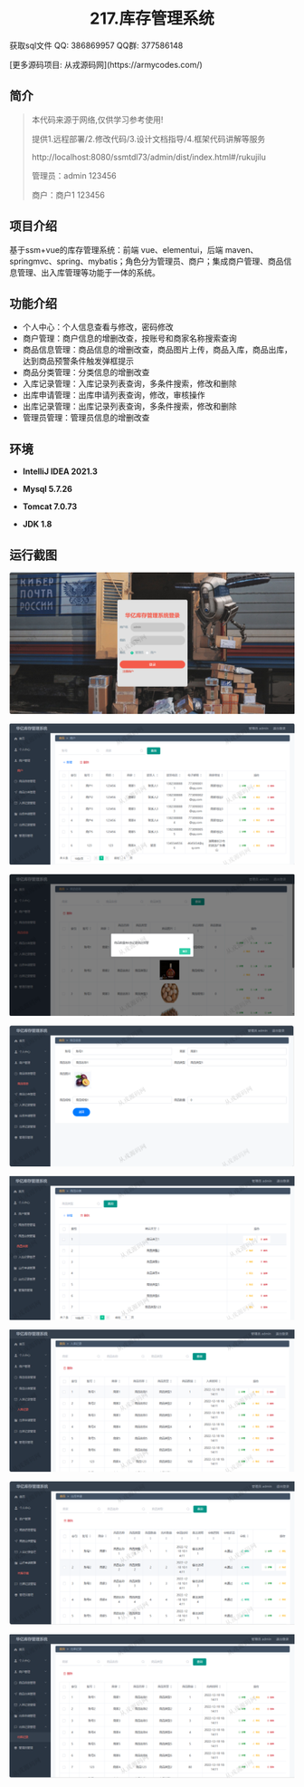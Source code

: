 
<p><h1 align="center">217.库存管理系统</h1></p>

<p> 获取sql文件 QQ: 386869957 QQ群: 377586148 </p>
<p> [更多源码项目: 从戎源码网](https://armycodes.com/) </p>

## 简介

> 本代码来源于网络,仅供学习参考使用!
>
> 提供1.远程部署/2.修改代码/3.设计文档指导/4.框架代码讲解等服务
>
> http://localhost:8080/ssmtdl73/admin/dist/index.html#/rukujilu
> 
> 管理员：admin 123456
> 
> 商户：商户1 123456
>

## 项目介绍
基于ssm+vue的库存管理系统：前端 vue、elementui，后端 maven、springmvc、spring、mybatis；角色分为管理员、商户；集成商户管理、商品信息管理、出入库管理等功能于一体的系统。

## 功能介绍

- 个人中心：个人信息查看与修改，密码修改
- 商户管理：商户信息的增删改查，按账号和商家名称搜索查询
- 商品信息管理：商品信息的增删改查，商品图片上传，商品入库，商品出库，达到商品预警条件触发弹框提示
- 商品分类管理：分类信息的增删改查
- 入库记录管理：入库记录列表查询，多条件搜索，修改和删除
- 出库申请管理：出库申请列表查询，修改，审核操作
- 出库记录管理：出库记录列表查询，多条件搜索，修改和删除
- 管理员管理：管理员信息的增删改查

## 环境

- <b>IntelliJ IDEA 2021.3</b>

- <b>Mysql 5.7.26</b>

- <b>Tomcat 7.0.73</b>

- <b>JDK 1.8</b>

## 运行截图

![](screenshot/1.png)

![](screenshot/2.png)

![](screenshot/3.png)

![](screenshot/4.png)

![](screenshot/5.png)

![](screenshot/6.png)

![](screenshot/7.png)

![](screenshot/8.png)